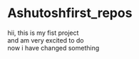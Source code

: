 # Ashutoshfirst_repos
hii, this is my fist project
<br>
and am very excited to do
<br>
now i have changed something